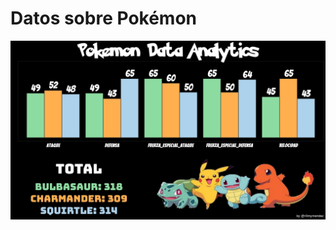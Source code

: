 # Datos sobre Pokémon

![plot](https://github.com/r0mymendez/R/blob/master/DatosDeMiercoles/20190713/plot0.jpg)
